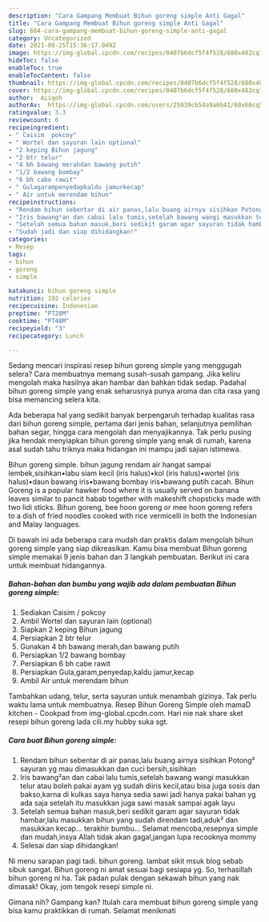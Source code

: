 ```yaml
---
description: "Cara Gampang Membuat Bihun goreng simple Anti Gagal"
title: "Cara Gampang Membuat Bihun goreng simple Anti Gagal"
slug: 664-cara-gampang-membuat-bihun-goreng-simple-anti-gagal
category: Uncategorized
date: 2021-08-25T15:36:17.049Z
image: https://img-global.cpcdn.com/recipes/0407b6dcf5f4f528/680x482cq70/bihun-goreng-simple-foto-resep-utama.jpg
hideToc: false
enableToc: true
enableTocContent: false
thumbnail: https://img-global.cpcdn.com/recipes/0407b6dcf5f4f528/680x482cq70/bihun-goreng-simple-foto-resep-utama.jpg
cover: https://img-global.cpcdn.com/recipes/0407b6dcf5f4f528/680x482cq70/bihun-goreng-simple-foto-resep-utama.jpg
author:  Aiiqoh
authorAv:  https://img-global.cpcdn.com/users/25039cb54a9a6b41/60x60cq50/avatar.jpg
ratingvalue: 3.3
reviewcount: 6
recipeingredient:
- " Caisim  pokcoy"
- " Wortel dan sayuran lain optional"
- "2 keping Bihun jagung"
- "2 btr telur"
- "4 bh bawang merahdan bawang putih"
- "1/2 bawang bombay"
- "6 bh cabe rawit"
- " Gulagarampenyedapkaldu jamurkecap"
- " Air untuk merendam bihun"
recipeinstructions:
- "Rendam bihun sebentar di air panas,lalu buang airnya sisihkan Potong² sayuran yg mau dimasukkan dan cuci bersih,sisihkan"
- "Iris bawang²an dan cabai lalu tumis,setelah bawang wangi masukkan telur atau boleh pakai ayam yg sudah diiris kecil,atau bisa juga sosis dan bakso,karna di kulkas saya hanya sedia sawi jadi hanya pakai bahan yg ada saja setelah itu masukkan juga sawi masak sampai agak layu"
- "Setelah semua bahan masuk,beri sedikit garam agar sayuran tidak hambar,lalu masukkan bihun yang sudah direndam tadi,aduk² dan masukkan kecap... terakhir bumbu...   Selamat mencoba,resepnya simple dan mudah,insya Allah tidak akan gagal,jangan lupa recooknya mommy"
- "Sudah jadi dan siap dihidangkan!"
categories:
- Resep
tags:
- bihun
- goreng
- simple

katakunci: bihun goreng simple 
nutrition: 192 calories
recipecuisine: Indonesian
preptime: "PT28M"
cooktime: "PT48M"
recipeyield: "3"
recipecategory: Lunch

---
```



Sedang mencari inspirasi resep bihun goreng simple yang menggugah selera? Cara membuatnya memang susah-susah gampang. Jika keliru mengolah maka hasilnya akan hambar dan bahkan tidak sedap. Padahal bihun goreng simple yang enak seharusnya punya aroma dan cita rasa yang bisa memancing selera kita.


Ada beberapa hal yang sedikit banyak berpengaruh terhadap kualitas rasa dari bihun goreng simple, pertama dari jenis bahan, selanjutnya pemilihan bahan segar, hingga cara mengolah dan menyajikannya. Tak perlu pusing jika hendak menyiapkan bihun goreng simple yang enak di rumah, karena asal sudah tahu triknya maka hidangan ini mampu jadi sajian istimewa.

Bihun goreng simple. bihun jagung rendam air hangat sampai lembek,sisihkan•labu siam kecil (iris halus)•kol (iris halus)•wortel (iris halus)•daun bawang iris•bawang bombay iris•bawang putih cacah. Bihun Goreng is a popular hawker food where it is usually served on banana leaves similar to pancit habab together with makeshift chopsticks made with two lidi sticks. Bihun goreng, bee hoon goreng or mee hoon goreng refers to a dish of fried noodles cooked with rice vermicelli in both the Indonesian and Malay languages.


Di bawah ini ada beberapa cara mudah dan praktis dalam mengolah bihun goreng simple yang siap dikreasikan. Kamu bisa membuat Bihun goreng simple memakai 9 jenis bahan dan 3 langkah pembuatan. Berikut ini cara untuk membuat hidangannya.

<!--inarticleads1-->

##### Bahan-bahan dan bumbu yang wajib ada dalam pembuatan Bihun goreng simple:

1. Sediakan  Caisim / pokcoy
1. Ambil  Wortel dan sayuran lain (optional)
1. Siapkan 2 keping Bihun jagung
1. Persiapkan 2 btr telur
1. Gunakan 4 bh bawang merah,dan bawang putih
1. Persiapkan 1/2 bawang bombay
1. Persiapkan 6 bh cabe rawit
1. Persiapkan  Gula,garam,penyedap,kaldu jamur,kecap
1. Ambil  Air untuk merendam bihun


Tambahkan udang, telur, serta sayuran untuk menambah gizinya. Tak perlu waktu lama untuk membuatnya. Resep Bihun Goreng Simple oleh mamaD kitchen - Cookpad from img-global.cpcdn.com. Hari nie nak share sket resepi bihun goreng lada cili.my hubby suka sgt. 

<!--inarticleads2-->

##### Cara buat Bihun goreng simple:

1. Rendam bihun sebentar di air panas,lalu buang airnya sisihkan Potong² sayuran yg mau dimasukkan dan cuci bersih,sisihkan
1. Iris bawang²an dan cabai lalu tumis,setelah bawang wangi masukkan telur atau boleh pakai ayam yg sudah diiris kecil,atau bisa juga sosis dan bakso,karna di kulkas saya hanya sedia sawi jadi hanya pakai bahan yg ada saja setelah itu masukkan juga sawi masak sampai agak layu
1. Setelah semua bahan masuk,beri sedikit garam agar sayuran tidak hambar,lalu masukkan bihun yang sudah direndam tadi,aduk² dan masukkan kecap... terakhir bumbu...   Selamat mencoba,resepnya simple dan mudah,insya Allah tidak akan gagal,jangan lupa recooknya mommy
1. Selesai dan siap dihidangkan!

Ni menu sarapan pagi tadi. bihun goreng. lambat sikit msuk blog sebab sibuk sangat. Bihun goreng ni amat sesuai bagi sesiapa yg. So, terhasillah bihun goreng ni ha. Tak padan pulak dengan sekawah bihun yang nak dimasak! Okay, jom tengok resepi simple ni. 

Gimana nih? Gampang kan? Itulah cara membuat bihun goreng simple yang bisa kamu praktikkan di rumah. Selamat menikmati

